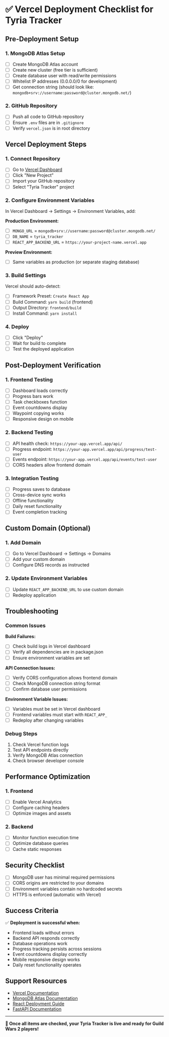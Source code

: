 # ✅ Vercel Deployment Checklist for Tyria Tracker

## Pre-Deployment Setup

### 1. MongoDB Atlas Setup
- [ ] Create MongoDB Atlas account
- [ ] Create new cluster (free tier is sufficient)
- [ ] Create database user with read/write permissions
- [ ] Whitelist IP addresses (0.0.0.0/0 for development)
- [ ] Get connection string (should look like: `mongodb+srv://username:password@cluster.mongodb.net/`)

### 2. GitHub Repository
- [ ] Push all code to GitHub repository
- [ ] Ensure `.env` files are in `.gitignore`
- [ ] Verify `vercel.json` is in root directory

## Vercel Deployment Steps

### 1. Connect Repository
- [ ] Go to [Vercel Dashboard](https://vercel.com/dashboard)
- [ ] Click "New Project" 
- [ ] Import your GitHub repository
- [ ] Select "Tyria Tracker" project

### 2. Configure Environment Variables
In Vercel Dashboard → Settings → Environment Variables, add:

**Production Environment:**
- [ ] `MONGO_URL` = `mongodb+srv://username:password@cluster.mongodb.net/`
- [ ] `DB_NAME` = `tyria_tracker`
- [ ] `REACT_APP_BACKEND_URL` = `https://your-project-name.vercel.app`

**Preview Environment:**
- [ ] Same variables as production (or separate staging database)

### 3. Build Settings
Vercel should auto-detect:
- [ ] Framework Preset: `Create React App`
- [ ] Build Command: `yarn build` (frontend)
- [ ] Output Directory: `frontend/build`
- [ ] Install Command: `yarn install`

### 4. Deploy
- [ ] Click "Deploy"
- [ ] Wait for build to complete
- [ ] Test the deployed application

## Post-Deployment Verification

### 1. Frontend Testing
- [ ] Dashboard loads correctly
- [ ] Progress bars work
- [ ] Task checkboxes function
- [ ] Event countdowns display
- [ ] Waypoint copying works
- [ ] Responsive design on mobile

### 2. Backend Testing
- [ ] API health check: `https://your-app.vercel.app/api/`
- [ ] Progress endpoint: `https://your-app.vercel.app/api/progress/test-user`
- [ ] Events endpoint: `https://your-app.vercel.app/api/events/test-user`
- [ ] CORS headers allow frontend domain

### 3. Integration Testing
- [ ] Progress saves to database
- [ ] Cross-device sync works
- [ ] Offline functionality
- [ ] Daily reset functionality
- [ ] Event completion tracking

## Custom Domain (Optional)

### 1. Add Domain
- [ ] Go to Vercel Dashboard → Settings → Domains
- [ ] Add your custom domain
- [ ] Configure DNS records as instructed

### 2. Update Environment Variables
- [ ] Update `REACT_APP_BACKEND_URL` to use custom domain
- [ ] Redeploy application

## Troubleshooting

### Common Issues

**Build Failures:**
- [ ] Check build logs in Vercel dashboard
- [ ] Verify all dependencies are in package.json
- [ ] Ensure environment variables are set

**API Connection Issues:**
- [ ] Verify CORS configuration allows frontend domain
- [ ] Check MongoDB connection string format
- [ ] Confirm database user permissions

**Environment Variable Issues:**
- [ ] Variables must be set in Vercel dashboard
- [ ] Frontend variables must start with `REACT_APP_`
- [ ] Redeploy after changing variables

### Debug Steps
1. Check Vercel function logs
2. Test API endpoints directly
3. Verify MongoDB Atlas connection
4. Check browser developer console

## Performance Optimization

### 1. Frontend
- [ ] Enable Vercel Analytics
- [ ] Configure caching headers
- [ ] Optimize images and assets

### 2. Backend
- [ ] Monitor function execution time
- [ ] Optimize database queries
- [ ] Cache static responses

## Security Checklist

- [ ] MongoDB user has minimal required permissions
- [ ] CORS origins are restricted to your domains
- [ ] Environment variables contain no hardcoded secrets
- [ ] HTTPS is enforced (automatic with Vercel)

## Success Criteria

✅ **Deployment is successful when:**
- Frontend loads without errors
- Backend API responds correctly
- Database operations work
- Progress tracking persists across sessions
- Event countdowns display correctly
- Mobile responsive design works
- Daily reset functionality operates

## Support Resources

- [Vercel Documentation](https://vercel.com/docs)
- [MongoDB Atlas Documentation](https://docs.atlas.mongodb.com/)
- [React Deployment Guide](https://create-react-app.dev/docs/deployment/)
- [FastAPI Documentation](https://fastapi.tiangolo.com/)

---

**🎉 Once all items are checked, your Tyria Tracker is live and ready for Guild Wars 2 players!**
